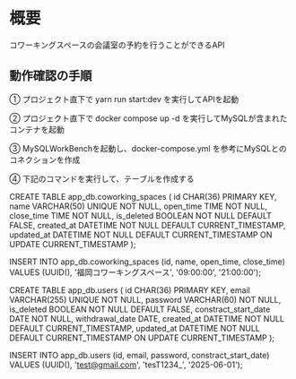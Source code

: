 # 概要

コワーキングスペースの会議室の予約を行うことができるAPI

## 動作確認の手順

① プロジェクト直下で yarn run start:dev を実行してAPIを起動

② プロジェクト直下で docker compose up -d を実行してMySQLが含まれたコンテナを起動

③ MySQLWorkBenchを起動し、docker-compose.yml を参考にMySQLとのコネクションを作成

④ 下記のコマンドを実行して、テーブルを作成する

CREATE TABLE app_db.coworking_spaces (
  id CHAR(36) PRIMARY KEY,
  name VARCHAR(50) UNIQUE NOT NULL,
  open_time TIME NOT NULL,
  close_time TIME NOT NULL,
  is_deleted BOOLEAN NOT NULL DEFAULT FALSE,
  created_at DATETIME NOT NULL DEFAULT CURRENT_TIMESTAMP,
  updated_at DATETIME NOT NULL DEFAULT CURRENT_TIMESTAMP ON UPDATE CURRENT_TIMESTAMP
);

INSERT INTO app_db.coworking_spaces (id, name, open_time, close_time) VALUES (UUID(), '福岡コワーキングスペース', '09:00:00', '21:00:00'); 

CREATE TABLE app_db.users (
  id CHAR(36) PRIMARY KEY,
  email VARCHAR(255) UNIQUE NOT NULL,
  password VARCHAR(60) NOT NULL,
  is_deleted BOOLEAN NOT NULL DEFAULT FALSE,
  constract_start_date DATE NOT NULL,
  withdrawal_date DATE,
  created_at DATETIME NOT NULL DEFAULT CURRENT_TIMESTAMP,
  updated_at DATETIME NOT NULL DEFAULT CURRENT_TIMESTAMP ON UPDATE CURRENT_TIMESTAMP
);

INSERT INTO app_db.users (id, email, password, constract_start_date) VALUES (UUID(), 'test@gmail.com', 'tesT1234_', '2025-06-01');
